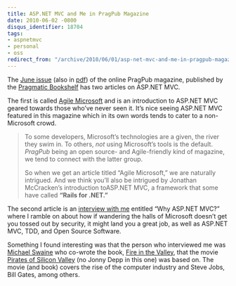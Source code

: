 ```yaml
---
title: ASP.NET MVC and Me in PragPub Magazine
date: 2010-06-02 -0800
disqus_identifier: 18704
tags:
- aspnetmvc
- personal
- oss
redirect_from: "/archive/2010/06/01/asp-net-mvc-and-me-in-pragpub-magazine.aspx/"
---
```


The [June
issue](http://pragprog.com/magazines/2010-06/content "June PragPub HTML")
(also in
[pdf](http://pragprog.com/magazines/download/12.pdf "June Issue of PragPub"))
of the online PragPub magazine, published by the [Pragmatic
Bookshelf](http://pragprog.com/ "PragProg") has two articles on ASP.NET
MVC.

The first is called [Agile
Microsoft](http://pragprog.com/magazines/2010-06/agile-microsoft "Agile Microsoft")
and is an introduction to ASP.NET MVC geared towards those who’ve never
seen it. It’s nice seeing ASP.NET MVC featured in this magazine which in
its own words tends to cater to a non-Microsoft crowd.

> To some developers, Microsoft’s technologies are a given, the river
> they swim in. To others, *not* using Microsoft’s tools is the default.
> *PragPub* being an open source- and Agile-friendly kind of magazine,
> we tend to connect with the latter group.
>
> So when we get an article titled “Agile Microsoft,” we are naturally
> intrigued. And we think you’ll also be intrigued by Jonathan
> McCracken’s introduction toASP.NET MVC, a framework that some have
> called **“Rails for .NET.”**

The second article is an [interview with
me](http://pragprog.com/magazines/2010-06/why-aspnet-mvc "Why ASP.NET MVC?")
entitled “Why ASP.NET MVC?” where I ramble on about how if wandering the
halls of Microsoft doesn’t get you tossed out by security, it might land
you a great job, as well as ASP.NET MVC, TDD, and Open Source Software.

Something I found interesting was that the person who interviewed me was
[Michael Swaine](ttp://www.swaine.com/ "Michael Swaine's Website") who
co-wrote the book, [Fire in the
Valley](http://www.amazon.com/gp/product/0071358927?ie=UTF8&tag=youvebeenhaac-20&linkCode=as2&camp=1789&creative=390957&creativeASIN=0071358927 "Fire in the Valley at Amazon"),
that the movie [Pirates of Silicon
Valley](http://www.amazon.com/gp/product/B0009NSCS0?ie=UTF8&tag=youvebeenhaac-20&linkCode=as2&camp=1789&creative=390957&creativeASIN=B0009NSCS0 "Pirates of Silicon Valley")
(no Jonny Depp in this one) was based on. The movie (and book) covers
the rise of the computer industry and Steve Jobs, Bill Gates, among
others.

